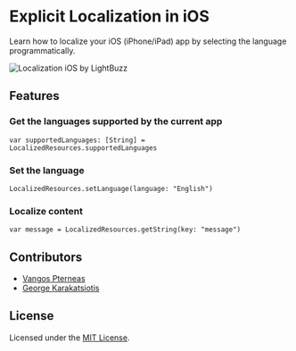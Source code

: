 # Explicit Localization in iOS
Learn how to localize your iOS (iPhone/iPad) app by selecting the language programmatically.

![Localization iOS by LightBuzz](http://lightbuzz.com/wp-content/uploads/2016/12/localization-ios.gif)

## Features

### Get the languages supported by the current app
    var supportedLanguages: [String] = LocalizedResources.supportedLanguages

### Set the language
    LocalizedResources.setLanguage(language: "English")

### Localize content
    var message = LocalizedResources.getString(key: "message")

## Contributors
* [Vangos Pterneas](http://pterneas.com)
* [George Karakatsiotis](http://lightbuzz.com)

## License
Licensed under the [MIT License](https://github.com/LightBuzz/Localization-iOS/blob/master/LICENSE).
